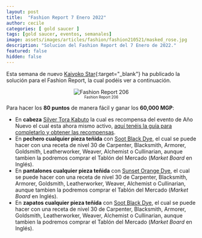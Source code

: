 ```yaml
---
layout: post
title:  "Fashion Report 7 Enero 2022"
author: cecile
categories: [ gold saucer ]
tags: [gold saucer, eventos, semanales]
image: assets/images/articles/fashion/fashion210521/masked_rose.jpg
description: "Solucion del Fashion Report del 7 Enero de 2022."
featured: false
hidden: false
---
```


Esta semana de nuevo [Kaiyoko Star](https://twitter.com/kaiyokostar){:target="_blank"} ha publicado la solución para el Fashion Report, la cual podéis ver a continuación.

<p align="center"><img src="{{ site.baseurl }}/assets/images/articles/fashion/fashion220107/freport_206.jpg" alt="Fashion Report 206">
<br/>
<sub><sup>Fashion Report 206</sup></sub></p>


Para hacer los **80 puntos** de manera fácil y ganar los **60,000 MGP**:


- En **cabeza** <a href="https://eu.finalfantasyxiv.com/lodestone/playguide/db/item/60e3f2fa719/" class="eorzeadb_link" target="_blank">Silver Tora Kabuto</a> la cual es recompensa del evento de Año Nuevo el cual esta ahora mismo activo, <a href="/heavensturn-2021/" target="_blank">aquí tenéis la guía para completarlo y obtener las recompensas</a>.    
- En **pechero cualquier pieza teñida** con <a href="https://eu.finalfantasyxiv.com/lodestone/playguide/db/item/0c0c7f94f09/" class="eorzeadb_link" target="_blank">Soot Black Dye</a>, el cual se puede hacer con una receta de nivel 30 de Carpenter, Blacksmith, Armorer, Goldsmith, Leatherworker, Weaver, Alchemist o Cullinarian, aunque tambien la podremos comprar el Tablón del Mercado (*Market Board* en Inglés).
- En **pantalones cualquier pieza teñida** con <a href="https://eu.finalfantasyxiv.com/lodestone/playguide/db/item/90e6dc94361/" class="eorzeadb_link" target="_blank">Sunset Orange Dye</a>, el cual se puede hacer con una receta de nivel 30 de Carpenter, Blacksmith, Armorer, Goldsmith, Leatherworker, Weaver, Alchemist o Cullinarian, aunque tambien la podremos comprar el Tablón del Mercado (*Market Board* en Inglés).
- En **zapatos cualquier pieza teñida** con <a href="https://eu.finalfantasyxiv.com/lodestone/playguide/db/item/0c0c7f94f09/" class="eorzeadb_link" target="_blank">Soot Black Dye</a>, el cual se puede hacer con una receta de nivel 30 de Carpenter, Blacksmith, Armorer, Goldsmith, Leatherworker, Weaver, Alchemist o Cullinarian, aunque tambien la podremos comprar el Tablón del Mercado (*Market Board* en Inglés).